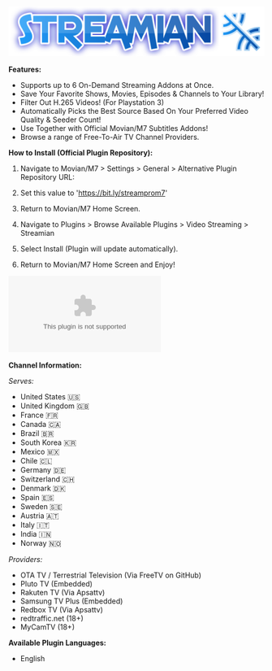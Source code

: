 ![Logo](/images/logo.png)


**Features:**

* Supports up to 6 On-Demand Streaming Addons at Once.
* Save Your Favorite Shows, Movies, Episodes & Channels to Your Library!
* Filter Out H.265 Videos! (For Playstation 3)
* Automatically Picks the Best Source Based On Your Preferred Video Quality & Seeder Count!
* Use Together with Official Movian/M7 Subtitles Addons!
* Browse a range of Free-To-Air TV Channel Providers.


**How to Install (Official Plugin Repository):**

1) Navigate to Movian/M7 > Settings > General > Alternative Plugin Repository URL:

2) Set this value to 'https://bit.ly/streamprom7'

3) Return to Movian/M7 Home Screen.

4) Navigate to Plugins > Browse Available Plugins > Video Streaming > Streamian

5) Select Install (Plugin will update automatically).

6) Return to Movian/M7 Home Screen and Enjoy!


![Stable-Release plugin.zip Download (Latest Version)](/streamian_stable.zip?raw=true)


**Channel Information:**

*Serves:*

* United States 🇺🇸
* United Kingdom 🇬🇧
* France 🇫🇷
* Canada 🇨🇦
* Brazil 🇧🇷
* South Korea 🇰🇷
* Mexico 🇲🇽
* Chile 🇨🇱
* Germany 🇩🇪
* Switzerland 🇨🇭
* Denmark 🇩🇰
* Spain 🇪🇸
* Sweden 🇸🇪
* Austria 🇦🇹
* Italy 🇮🇹
* India 🇮🇳
* Norway 🇳🇴


*Providers:* 

* OTA TV / Terrestrial Television (Via FreeTV on GitHub)
* Pluto TV (Embedded)
* Rakuten TV (Via Apsattv)
* Samsung TV Plus (Embedded)
* Redbox TV (Via Apsattv)
* redtraffic.net (18+)
* MyCamTV (18+)


**Available Plugin Languages:**

* English


